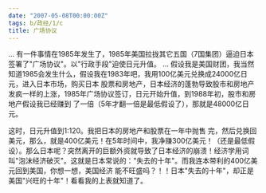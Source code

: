 ```yaml
---
date: "2007-05-08T00:00:00Z"
tags: b/政经/1/c
title: 广场协议
---
```


...
有一件事情在1985年发生了，1985年美国拉拢其它五国（7国集团）逼迫日本签署了"广场协议"。以"行政手段"迫使日元升值。
...
假设我是美国财团，我当然知道1985会发生什么，假设我在1983年吧，我用100亿美元兑换成24000亿日元，进入日本市场，购买日本 股票和房地产，日本经济的蓬勃导致股市和房地产发疯一样的上涨，1985年广场协议签订，日元开始升值，到1988年初，股市和房地产假设我已经赚到 了一倍（5年才翻一倍是最低假设了），那就是48000亿日元。 

这时，日元升值到1:120。我把日本的房地产和股票在一年中抛售 完，然后兑换回美元，那么，就是400亿美元！在5年时间中，我净赚300亿美元！（还是最低假设）。那么日本呢？突然离开的巨额外资就导致了日本经济的崩溃！经济学用词叫"泡沫经济破灭"。这就是日本常说的："失去的十年"。而我连本带利的400亿美元回到美国，你想一想，美国经济 能不旺盛吗？！！日本"失去的十年"，却正是美国"兴旺的十年"！看看我的上表就知道了。
